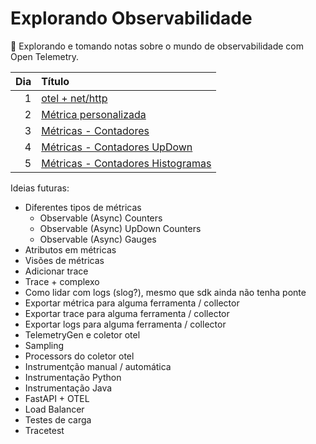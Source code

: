 # Explorando Observabilidade

🔭 Explorando e tomando notas sobre o mundo de observabilidade com Open Telemetry.

| Dia | Título                                       |
| --: | :------------------------------------------- |
|   1 | [otel + net/http](./dia1/)                   |
|   2 | [Métrica personalizada](./dia2/)             |
|   3 | [Métricas - Contadores](./dia3/)             |
|   4 | [Métricas - Contadores UpDown](./dia4/)      |
|   5 | [Métricas - Contadores Histogramas](./dia5/) |

Ideias futuras:

- Diferentes tipos de métricas
  - Observable (Async) Counters
  - Observable (Async) UpDown Counters
  - Observable (Async) Gauges
- Atributos em métricas
- Visões de métricas
- Adicionar trace
- Trace + complexo
- Como lidar com logs (slog?), mesmo que sdk ainda não tenha ponte
- Exportar métrica para alguma ferramenta / collector
- Exportar trace para alguma ferramenta / collector
- Exportar logs para alguma ferramenta / collector
- TelemetryGen e coletor otel
- Sampling
- Processors do coletor otel
- Instrumentção manual / automática
- Instrumentação Python
- Instrumentação Java
- FastAPI + OTEL
- Load Balancer
- Testes de carga
- Tracetest

